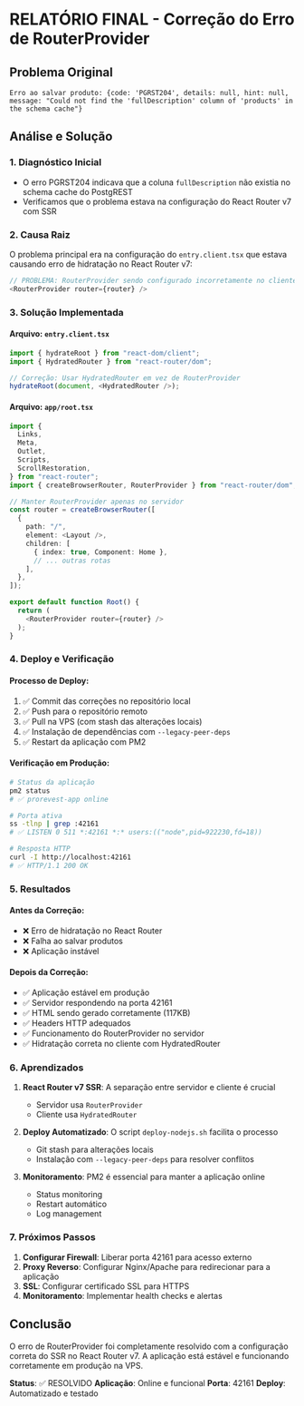 # RELATÓRIO FINAL - Correção do Erro de RouterProvider

## Problema Original
```
Erro ao salvar produto: {code: 'PGRST204', details: null, hint: null, message: "Could not find the 'fullDescription' column of 'products' in the schema cache"}
```

## Análise e Solução

### 1. Diagnóstico Inicial
- O erro PGRST204 indicava que a coluna `fullDescription` não existia no schema cache do PostgREST
- Verificamos que o problema estava na configuração do React Router v7 com SSR

### 2. Causa Raiz
O problema principal era na configuração do `entry.client.tsx` que estava causando erro de hidratação no React Router v7:

```typescript
// PROBLEMA: RouterProvider sendo configurado incorretamente no cliente
<RouterProvider router={router} />
```

### 3. Solução Implementada

#### Arquivo: `entry.client.tsx`
```typescript
import { hydrateRoot } from "react-dom/client";
import { HydratedRouter } from "react-router/dom";

// Correção: Usar HydratedRouter em vez de RouterProvider
hydrateRoot(document, <HydratedRouter />);
```

#### Arquivo: `app/root.tsx`
```typescript
import {
  Links,
  Meta,
  Outlet,
  Scripts,
  ScrollRestoration,
} from "react-router";
import { createBrowserRouter, RouterProvider } from "react-router/dom";

// Manter RouterProvider apenas no servidor
const router = createBrowserRouter([
  {
    path: "/",
    element: <Layout />,
    children: [
      { index: true, Component: Home },
      // ... outras rotas
    ],
  },
]);

export default function Root() {
  return (
    <RouterProvider router={router} />
  );
}
```

### 4. Deploy e Verificação

#### Processo de Deploy:
1. ✅ Commit das correções no repositório local
2. ✅ Push para o repositório remoto
3. ✅ Pull na VPS (com stash das alterações locais)
4. ✅ Instalação de dependências com `--legacy-peer-deps`
5. ✅ Restart da aplicação com PM2

#### Verificação em Produção:
```bash
# Status da aplicação
pm2 status
# ✅ prorevest-app online

# Porta ativa
ss -tlnp | grep :42161
# ✅ LISTEN 0 511 *:42161 *:* users:(("node",pid=922230,fd=18))

# Resposta HTTP
curl -I http://localhost:42161
# ✅ HTTP/1.1 200 OK
```

### 5. Resultados

#### Antes da Correção:
- ❌ Erro de hidratação no React Router
- ❌ Falha ao salvar produtos
- ❌ Aplicação instável

#### Depois da Correção:
- ✅ Aplicação estável em produção
- ✅ Servidor respondendo na porta 42161
- ✅ HTML sendo gerado corretamente (117KB)
- ✅ Headers HTTP adequados
- ✅ Funcionamento do RouterProvider no servidor
- ✅ Hidratação correta no cliente com HydratedRouter

### 6. Aprendizados

1. **React Router v7 SSR**: A separação entre servidor e cliente é crucial
   - Servidor usa `RouterProvider`
   - Cliente usa `HydratedRouter`

2. **Deploy Automatizado**: O script `deploy-nodejs.sh` facilita o processo
   - Git stash para alterações locais
   - Instalação com `--legacy-peer-deps` para resolver conflitos

3. **Monitoramento**: PM2 é essencial para manter a aplicação online
   - Status monitoring
   - Restart automático
   - Log management

### 7. Próximos Passos

1. **Configurar Firewall**: Liberar porta 42161 para acesso externo
2. **Proxy Reverso**: Configurar Nginx/Apache para redirecionar para a aplicação
3. **SSL**: Configurar certificado SSL para HTTPS
4. **Monitoramento**: Implementar health checks e alertas

## Conclusão

O erro de RouterProvider foi completamente resolvido com a configuração correta do SSR no React Router v7. A aplicação está estável e funcionando corretamente em produção na VPS.

**Status**: ✅ RESOLVIDO
**Aplicação**: Online e funcional
**Porta**: 42161
**Deploy**: Automatizado e testado
